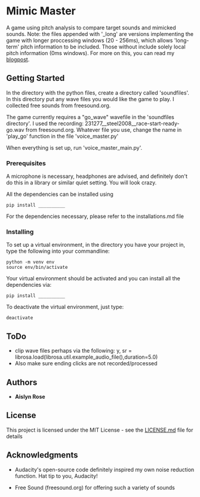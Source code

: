  
# Mimic Master

A game using pitch analysis to compare target sounds and mimicked sounds. Note: the files appended with '_long' are versions implementing the game with longer proccessing windows (20 - 256ms), which allows 'long-term' pitch information to be included. Those without include solely local pitch information (0ms windows). For more on this, you can read my <a href="https://a-n-rose.github.io/2018/08/29/comparing-prosody.html">blogpost<a/>.

## Getting Started

In the directory with the python files, create a directory called 'soundfiles'. In this directory put any wave files you would like the game to play. I collected free sounds from freesound.org.

The game currently requires a "go_wave" wavefile in the 'soundfiles directory'. I used the recording: 
231277__steel2008__race-start-ready-go.wav
from freesound.org. Whatever file you use, change the name in 'play_go' function in the file 'voice_master.py'

When everything is set up, run 'voice_master_main.py'.

### Prerequisites

A microphone is necessary, headphones are advised, and definitely don't do this in a library or similar quiet setting. You will look crazy.

All the dependencies can be installed using

```
pip install __________
```
For the dependencies necessary, please refer to the installations.md file

### Installing

To set up a virtual environment, in the directory you have your project in, type the following into your commandline:
```
python -m venv env
source env/bin/activate
```
Your virtual environment should be activated and you can install all the dependencies via:
```
pip install __________
```
To deactivate the virtual environment, just type:
```
deactivate
```

## ToDo
* clip wave files perhaps via the following:
y, sr = librosa.load(librosa.util.example_audio_file(),duration=5.0)
* Also make sure ending clicks are not recorded/processed

## Authors

* **Aislyn Rose**

## License

This project is licensed under the MIT License - see the [LICENSE.md](LICENSE.md) file for details

## Acknowledgments

* Audacity's open-source code definitely inspired my own noise reduction function. Hat tip to you, Audacity!

* Free Sound (freesound.org) for offering such a variety of sounds
